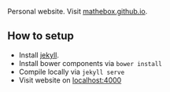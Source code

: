 Personal website. Visit [mathebox.github.io](http://mathebox.github.io).

## How to setup
* Install [jekyll](http://jekyllrb.com).
* Install bower components via `bower install`
* Compile locally via `jekyll serve`
* Visit website on [localhost:4000](http://localhost:4000/)
